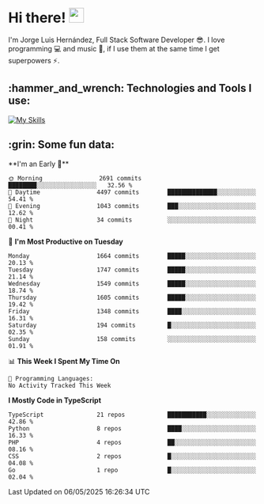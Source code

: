<h1 align="left">
 <abc>
  <br>Hi there! <img src="https://user-images.githubusercontent.com/42378118/110234147-e3259600-7f4e-11eb-95be-0c4047144dea.gif" width="30"><br>
 </abc>
</h1>

I'm Jorge Luis Hernández, Full Stack Software Developer :sunglasses:. I love programming :computer: and music :musical_score:, if I use them at the same time I get superpowers :zap:. 


<h2 align="left">:hammer_and_wrench: Technologies and Tools I use:</h2>

[![My Skills](https://skillicons.dev/icons?i=js,ts,html,css,py,vue,react,next,nest,postgres,mysql)](https://skillicons.dev)

<h2 align="left">:grin: Some fun data:</h2>
<!--START_SECTION:waka-->
**I'm an Early 🐤** 

```text
🌞 Morning                2691 commits        ████████░░░░░░░░░░░░░░░░░   32.56 % 
🌆 Daytime                4497 commits        ██████████████░░░░░░░░░░░   54.41 % 
🌃 Evening                1043 commits        ███░░░░░░░░░░░░░░░░░░░░░░   12.62 % 
🌙 Night                  34 commits          ░░░░░░░░░░░░░░░░░░░░░░░░░   00.41 % 
```
📅 **I'm Most Productive on Tuesday** 

```text
Monday                   1664 commits        █████░░░░░░░░░░░░░░░░░░░░   20.13 % 
Tuesday                  1747 commits        █████░░░░░░░░░░░░░░░░░░░░   21.14 % 
Wednesday                1549 commits        █████░░░░░░░░░░░░░░░░░░░░   18.74 % 
Thursday                 1605 commits        █████░░░░░░░░░░░░░░░░░░░░   19.42 % 
Friday                   1348 commits        ████░░░░░░░░░░░░░░░░░░░░░   16.31 % 
Saturday                 194 commits         █░░░░░░░░░░░░░░░░░░░░░░░░   02.35 % 
Sunday                   158 commits         ░░░░░░░░░░░░░░░░░░░░░░░░░   01.91 % 
```


📊 **This Week I Spent My Time On** 

```text
💬 Programming Languages: 
No Activity Tracked This Week
```

**I Mostly Code in TypeScript** 

```text
TypeScript               21 repos            ███████████░░░░░░░░░░░░░░   42.86 % 
Python                   8 repos             ████░░░░░░░░░░░░░░░░░░░░░   16.33 % 
PHP                      4 repos             ██░░░░░░░░░░░░░░░░░░░░░░░   08.16 % 
CSS                      2 repos             █░░░░░░░░░░░░░░░░░░░░░░░░   04.08 % 
Go                       1 repo              █░░░░░░░░░░░░░░░░░░░░░░░░   02.04 % 
```




 Last Updated on 06/05/2025 16:26:34 UTC
<!--END_SECTION:waka-->
